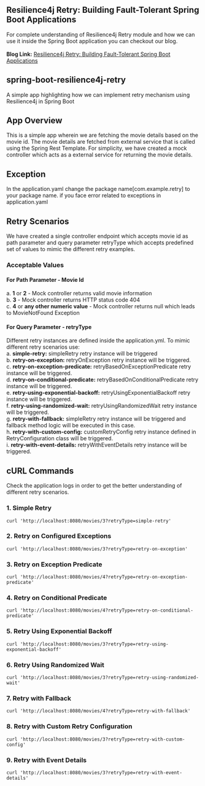## Resilience4j Retry: Building Fault-Tolerant Spring Boot Applications
For complete understanding of Resilience4j Retry module and how we can use it inside the Spring Boot application you can checkout our blog.
<br/><br/>**Blog Link:** [Resilience4j Retry: Building Fault-Tolerant Spring Boot Applications](https://bootcamptoprod.com/spring-boot-resilience4j-retry/)
<br/>
## spring-boot-resilience4j-retry
A simple app highlighting how we can implement retry mechanism using Resilience4j in Spring Boot

## App Overview
This is a simple app wherein we are fetching the movie details based on the movie id. The movie details are fetched from external service that is called using the Spring Rest Template. For simplicity, we have created a mock controller which acts as a external service for returning the movie details.

## Exception
In the application.yaml change the package name[com.example.retry] to your package name. if you face error 
related to exceptions in application.yaml

## Retry Scenarios
We have created a single controller endpoint which accepts movie id as path parameter and query parameter retryType which accepts predefined set of values to mimic the different retry examples.

### Acceptable Values

#### For Path Parameter - Movie Id
a. **1** or **2** - Mock controller returns valid movie information<br/>
b. **3** - Mock controller returns HTTP status code 404<br/>
c. **4** or **any other numeric value** - Mock controller returns null which leads to MovieNotFound Exception

#### For Query Parameter - retryType
Different retry instances are defined inside the application.yml. To mimic different retry scenarios use:<br/>
a. **simple-retry:** simpleRetry retry instance will be triggered<br/>
b. **retry-on-exception:** retryOnException retry instance will be triggered.<br/>
c. **retry-on-exception-predicate:** retryBasedOnExceptionPredicate retry instance will be triggered.<br/>
d. **retry-on-conditional-predicate:** retryBasedOnConditionalPredicate retry instance will be triggered.<br/>
e. **retry-using-exponential-backoff:** retryUsingExponentialBackoff retry instance will be triggered.<br/>
f. **retry-using-randomized-wait:** retryUsingRandomizedWait retry instance will be triggered.<br/>
g. **retry-with-fallback:** simpleRetry retry instance will be triggered and fallback method logic will be executed in this case.<br/>
h. **retry-with-custom-config:** customRetryConfig retry instance defined in RetryConfiguration class will be triggered.<br/>
i. **retry-with-event-details:** retryWithEventDetails retry instance will be triggered.<br/>

## cURL Commands
Check the application logs in order to get the better understanding of different retry scenarios.

### 1. Simple Retry
```
curl 'http://localhost:8080/movies/3?retryType=simple-retry'
```

### 2. Retry on Configured Exceptions
```
curl 'http://localhost:8080/movies/3?retryType=retry-on-exception'
```

### 3. Retry on Exception Predicate
```
curl 'http://localhost:8080/movies/4?retryType=retry-on-exception-predicate'
```

### 4. Retry on Conditional Predicate
```
curl 'http://localhost:8080/movies/4?retryType=retry-on-conditional-predicate'
```

### 5. Retry Using Exponential Backoff
```
curl 'http://localhost:8080/movies/3?retryType=retry-using-exponential-backoff'
```

### 6. Retry Using Randomized Wait
```
curl 'http://localhost:8080/movies/3?retryType=retry-using-randomized-wait'
```

### 7. Retry with Fallback
```
curl 'http://localhost:8080/movies/4?retryType=retry-with-fallback'
```

### 8. Retry with Custom Retry Configuration
```
curl 'http://localhost:8080/movies/3?retryType=retry-with-custom-config'
```

### 9. Retry with Event Details
```
curl 'http://localhost:8080/movies/3?retryType=retry-with-event-details'
```
